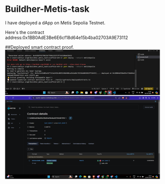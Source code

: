 # Buildher-Metis-task
I have deployed a dApp on Metis Sepolia Testnet.

Here's the contract address:0x1BB0AdE3Be6E6cf18d64e15b4ba02703A9E73112


##Deployed smart contract proof.
![alt text](<Screenshot 2024-09-18 204053.png>)
![alt text](<Screenshot 2024-09-18 204328.png>)
